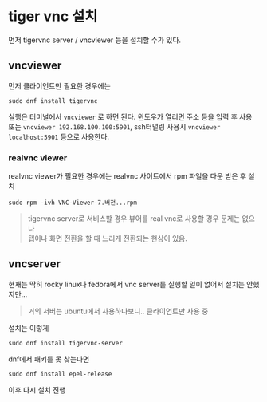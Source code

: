 # tiger vnc 설치
먼저 tigervnc server / vncviewer 등을 설치할 수가 있다.

## vncviewer
먼저 클라이언트만 필요한 경우에는

```
sudo dnf install tigervnc
```

실행은 터미널에서 `vncviewer` 로 하면 된다. 윈도우가 열리면 주소 등을 입력 후 사용   
또는 `vncviewer 192.168.100.100:5901`, ssh터널링 사용시 `vncviewer localhost:5901` 등으로 사용한다.


### realvnc viewer
realvnc viewer가 필요한 경우에는 realvnc 사이트에서 rpm 파일을 다운 받은 후 설치   
```
sudo rpm -ivh VNC-Viewer-7.버전...rpm
```

> tigervnc server로 서비스할 경우 뷰어를 real vnc로 사용할 경우 문제는 없으나  
탭이나 화면 전환을 할 때 느리게 전환되는 현상이 있음.   


## vncserver
현재는 딱히 rocky linux나 fedora에서 vnc server를 실행할 일이 없어서 설치는 안했지만...

> 거의 서버는 ubuntu에서 사용하다보니.. 클라이언트만 사용 중

설치는 이렇게
```
sudo dnf install tigervnc-server
```

dnf에서 패키를 못 찾는다면 
```
sudo dnf install epel-release
```
이후 다시 설치 진행

